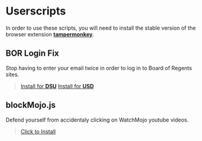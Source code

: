 # Userscripts 
In order to use these scripts, you will need to install the stable version of the browser extension **[tampermonkey](https://www.tampermonkey.net/)**. 
## BOR Login Fix 
Stop having to enter your email twice in order to log in to Board of Regents sites. 
> [Install for **DSU**](https://raw.githubusercontent.com/d4rkr41n/userscripts/master/BOR-login/dsu.js) 
> [Install for **USD**](https://raw.githubusercontent.com/d4rkr41n/userscripts/master/BOR-login/usd.js) 
## blockMojo.js 
Defend yourself from accidentaly clicking on WatchMojo youtube videos. 
> [Click to Install](https://raw.githubusercontent.com/d4rkr41n/userscripts/master/blockMojo.js) 